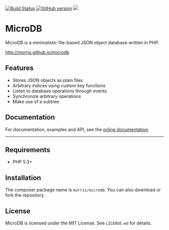 [![Build Status](https://travis-ci.org/morris/microdb.svg?branch=master)](https://travis-ci.org/morris/microdb) [![GitHub version](https://badge.fury.io/gh/morris%2Fmicrodb.svg)](https://badge.fury.io/gh/morris%2Fmicrodb) ![](https://reposs.herokuapp.com/?path=morris/Microdb)

# MicroDB

MicroDB is a minimalistic file-based JSON object database written in
PHP.

http://morris.github.io/microdb


## Features

- Stores JSON objects as plain files
- Arbitrary indices using custom key functions
- Listen to database operations through events
- Synchronize arbitrary operations
- Make use of a subtree


## Documentation

For documentation, examples and API, see the [online documentation](http://morris.github.io/microdb).
****

## Requirements

- PHP 5.3+


## Installation

The composer package name is `morris/microdb`. You can also download or
fork the repository.


## License

MicroDB is licensed under the MIT License. See `LICENSE.md` for details.
